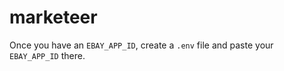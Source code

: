 # marketeer

Once you have an `EBAY_APP_ID`, create a `.env` file and paste your `EBAY_APP_ID` there.
